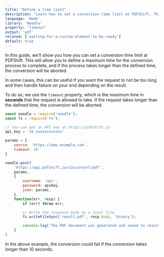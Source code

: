 ```yaml
---
title: "Define a time limit"
description: "Learn how to set a conversion time limit at PDFShift. This will allow you to define a maximum time for the conversion process to complete, and if the process takes longer than the defined time, the conversion will be aborted. This guides explains you how to achieve it using Node and the Needle library."
language: 'Node'
library: 'Needle'
property: 'timeout'
output: 'pdf'
related: ['waiting-for-a-custom-element-to-be-ready']
default: true
---
```


In this guide, we'll show you how you can set a conversion time limit at PDFShift. This will allow you to define a maximum time for the conversion process to complete, and if the process takes longer than the defined time, the conversion will be aborted.

In some cases, this can be useful if you want the request to not be too long and then handle failure on your end depending on the result.

To do so, we use the `timeout` property, which is the maximum time in **seconds** that the request is allowed to take. If the request takes longer than the defined time, the conversion will be aborted.

```javascript
const needle = require('needle');
const fs = require('fs');

// You can get an API key at https://pdfshift.io
api_key = 'sk_xxxxxxxxxxxx'

params = {
    source: 'https://www.example.com',
    timeout: 10
}

needle.post(
    'https://api.pdfshift.io/v3/convert/pdf',
    params,
    {
        username: 'api',
        password: apiKey,
        json: params,
    },
    function(err, resp) {
        if (err) throw err;

        // Write the response body to a local file
        fs.writeFileSync('result.pdf', resp.body, 'binary');

        console.log('The PDF document was generated and saved to result.pdf');
    }
)
```

In the above example, the conversion could fail if the conversion takes longer than 10 seconds.